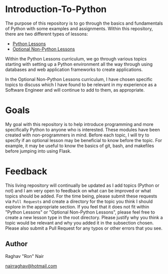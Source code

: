 # Introduction-To-Python
The purpose of this repository is to go through the basics and fundamentals of Python with some examples and assignments.
Within this repository, there are two different types of lessons:
* [Python Lessons](lessons/README.md)
* [Optional Non-Python Lessons](optional_lessons/README.md)

Within the Python Lessons curriculum, we go through various topics starting with setting up a Python environment all the
way through using databases and web application frameworks to create applications.

In the Optional Non-Python Lessons curriculum, I have chosen specific topics to discuss which I have found to be relevant
in my experience as a Software Engineer and will continue to add to them, as appropriate.


# Goals
My goal with this repository is to help introduce programming and more specifically Python to anyone who is interested.
These modules have been created with non-programmers in mind. Before each topic, I will try to specify if an optional
lesson may be beneficial to know before the topic. For example, it may be useful to know the basics of git, bash, and
makefiles before jumping into using Flask. 


# Feedback
This living repository will continually be updated as I add topics (Python or not) and I am very open to
feedback on what can be improved or what topics should be added. For the time being, please submit these
requests via `Pull Requests` and create a directory for the topic you think I should explore in the appropriate section.
If you feel that it does not fit within "Python Lessons" or "Optional Non-Python Lessons", please feel free to create a
new lesson type in the root directory. Please justify why you think a topic would be relevant and why you added it in
the subsection chosen. Please also submit a Pull Request for any typos or other errors that you see.


## Author
Raghav "Ron" Nair

<nairraghav@hotmail.com>
